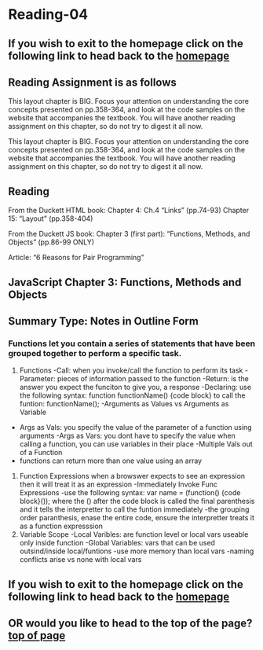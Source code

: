 # Reading-04

## If you wish to exit to the homepage click on the following link to head back to the [homepage](../README.md)

## Reading Assignment is as follows

This layout chapter is BIG. Focus your attention on understanding the core concepts presented on pp.358-364, and look at the code samples on the website that accompanies the textbook. You will have another reading assignment on this chapter, so do not try to digest it all now.

This layout chapter is BIG. Focus your attention on understanding the core concepts presented on pp.358-364, and look at the code samples on the website that accompanies the textbook. You will have another reading assignment on this chapter, so do not try to digest it all now.

## Reading

From the Duckett HTML book:
Chapter 4: Ch.4 “Links” (pp.74-93)
Chapter 15: “Layout” (pp.358-404)

From the Duckett JS book:
Chapter 3 (first part): “Functions, Methods, and Objects” (pp.86-99 ONLY)

Article: “6 Reasons for Pair Programming”

## JavaScript Chapter 3: Functions, Methods and Objects

## Summary Type: Notes in Outline Form

### Functions let you contain a series of statements that have been grouped together to perform a specific task. 

1. Functions
-Call: when you invoke/call the function to perform its task
-Parameter: pieces of information passed to the function
-Return: is the answer you expect the funciton to give you, a response
-Declaring: use the following syntax: function functionName() {code block} to call the funtion: functionName();
-Arguments as Values vs Arguments as Variable
  - Args as Vals: you specify the value of the parameter of a function using arguments
  -Args as Vars: you dont have to specify the value when calling a function, you can use variables in their place
-Multiple Vals out of a Function
  - functions can return more than one value using an array
1. Function Expressions when a browswer expects to see an expression then it will treat it as an expression
  -Immediately Invoke Func Expressions
    -use the following syntax: 
    var name = (function() {code block}()); where the () after the code block is called the final parenthesis and it tells the interpretter to call the funtion immediately
    -the grouping order paranthesis, enase the entire code, ensure the interpretter treats it as a function expresssion
1. Variable Scope
  -Local Varibles: are function level or local vars useable only inside function
  -Global Variables: vars that can be used outsind/inside local/funtions
    -use more memory than local vars
    -naming conflicts arise vs none with local vars

## If you wish to exit to the homepage click on the following link to head back to the [homepage](../README.md)

## OR would you like to head to the top of the page?[top of page](#Reading-04)

